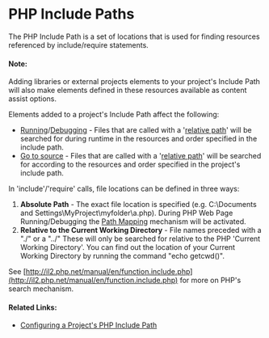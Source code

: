 # PHP Include Paths

<!--context:include_paths-->

The PHP Include Path is a set of locations that is used for finding resources referenced by include/require statements.

#### Note:

Adding libraries or external projects elements to your project's Include Path will also make elements defined in these resources available as content assist options.

Elements added to a project's Include Path affect the following:

 * [Running](120-running.md)/[Debugging](../024-tasks/152-debugging/000-index.md) - Files that are called with a '[relative path](relative_path)' will be searched for during runtime in the resources and order specified in the include path.
 * [Go to source](../024-tasks/088-using_smart_goto_source.md) - Files that are called with a '[relative path](relative_path)' will be searched for according to the resources and order specified in the project's include path.

In 'include'/'require' calls, file locations can be defined in three ways:

 1. **Absolute Path** - The exact file location is specified (e.g. C:\Documents and Settings\MyProject\myfolder\a.php). During PHP Web Page Running/Debugging the [Path Mapping](160-path_mapping.md) mechanism will be activated.
 2. **Relative to the Current Working Directory** - File names preceded with a "./" or a "../" These will only be searched for relative to the PHP 'Current Working Directory'. You can find out the location of your Current Working Directory by running the command "echo getcwd()".

See [http://il2.php.net/manual/en/function.include.php](http://il2.php.net/manual/en/function.include.php) for more on PHP's search mechanism.

<!--links-start-->

#### Related Links:

 * [Configuring a Project's PHP Include Path](../024-tasks/168-adding_elements_to_a_project_s_include_path.md)

<!--links-end-->
